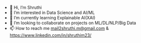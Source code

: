 - 👋 Hi, I’m Shruthi
- 👀 I’m interested in Data Science and AI/ML
- 🌱 I’m currently learning Explainable AI(XAI)
- 💞️ I’m looking to collaborate on projects on ML/DL/NLP/Big Data
- 📫 How to reach me mail2shruthi.m@gmail.com & https://www.linkedin.com/in/shruthim23/

<!---
ShruthiM23/ShruthiM23 is a ✨ special ✨ repository because its `README.md` (this file) appears on your GitHub profile.
You can click the Preview link to take a look at your changes.
--->
